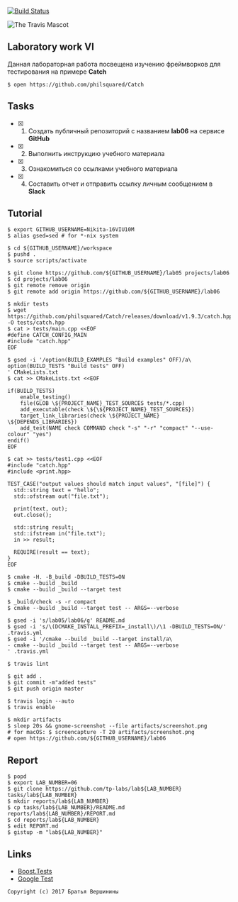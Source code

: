 [![Build Status](https://travis-ci.org/17viu18m/lab06.svg?branch=master)](https://travis-ci.org/17viu18m/lab06)

![The Travis Mascot](http://about.travis-ci.org/images/travis-mascot-200px.png)

## Laboratory work VI

Данная лабораторная работа посвещена изучению фреймворков для тестирования на примере **Catch**

```ShellSession
$ open https://github.com/philsquared/Catch
```

## Tasks

- [X] 1. Создать публичный репозиторий с названием **lab06** на сервисе **GitHub**
- [X] 2. Выполнить инструкцию учебного материала
- [X] 3. Ознакомиться со ссылками учебного материала
- [X] 4. Составить отчет и отправить ссылку личным сообщением в **Slack**

## Tutorial

```ShellSession
$ export GITHUB_USERNAME=Nikita-16VIU10M
$ alias gsed=sed # for *-nix system
```

```ShellSession
$ cd ${GITHUB_USERNAME}/workspace
$ pushd .
$ source scripts/activate
```

```ShellSession
$ git clone https://github.com/${GITHUB_USERNAME}/lab05 projects/lab06
$ cd projects/lab06
$ git remote remove origin
$ git remote add origin https://github.com/${GITHUB_USERNAME}/lab06
```

```ShellSession
$ mkdir tests
$ wget https://github.com/philsquared/Catch/releases/download/v1.9.3/catch.hpp -O tests/catch.hpp
$ cat > tests/main.cpp <<EOF
#define CATCH_CONFIG_MAIN
#include "catch.hpp"
EOF
```

```ShellSession
$ gsed -i '/option(BUILD_EXAMPLES "Build examples" OFF)/a\
option(BUILD_TESTS "Build tests" OFF)
' CMakeLists.txt
$ cat >> CMakeLists.txt <<EOF

if(BUILD_TESTS)
	enable_testing()
	file(GLOB \${PROJECT_NAME}_TEST_SOURCES tests/*.cpp)
	add_executable(check \${\${PROJECT_NAME}_TEST_SOURCES})
	target_link_libraries(check \${PROJECT_NAME} \${DEPENDS_LIBRARIES})
	add_test(NAME check COMMAND check "-s" "-r" "compact" "--use-colour" "yes") 
endif()
EOF
```

```ShellSession
$ cat >> tests/test1.cpp <<EOF
#include "catch.hpp"
#include <print.hpp>

TEST_CASE("output values should match input values", "[file]") {
  std::string text = "hello";
  std::ofstream out("file.txt");
  
  print(text, out);
  out.close();
  
  std::string result;
  std::ifstream in("file.txt");
  in >> result;
  
  REQUIRE(result == text);
}
EOF
```

```ShellSession
$ cmake -H. -B_build -DBUILD_TESTS=ON
$ cmake --build _build
$ cmake --build _build --target test
```

```ShellSession
$ _build/check -s -r compact
$ cmake --build _build --target test -- ARGS=--verbose 
```

```ShellSession
$ gsed -i 's/lab05/lab06/g' README.md
$ gsed -i 's/\(DCMAKE_INSTALL_PREFIX=_install\)/\1 -DBUILD_TESTS=ON/' .travis.yml
$ gsed -i '/cmake --build _build --target install/a\
- cmake --build _build --target test -- ARGS=--verbose
' .travis.yml
```

```ShellSession
$ travis lint
```

```ShellSession
$ git add .
$ git commit -m"added tests"
$ git push origin master
```

```ShellSession
$ travis login --auto
$ travis enable
```

```ShellSession
$ mkdir artifacts
$ sleep 20s && gnome-screenshot --file artifacts/screenshot.png
# for macOS: $ screencapture -T 20 artifacts/screenshot.png
# open https://github.com/${GITHUB_USERNAME}/lab06
```

## Report

```ShellSession
$ popd
$ export LAB_NUMBER=06
$ git clone https://github.com/tp-labs/lab${LAB_NUMBER} tasks/lab${LAB_NUMBER}
$ mkdir reports/lab${LAB_NUMBER}
$ cp tasks/lab${LAB_NUMBER}/README.md reports/lab${LAB_NUMBER}/REPORT.md
$ cd reports/lab${LAB_NUMBER}
$ edit REPORT.md
$ gistup -m "lab${LAB_NUMBER}"
```

## Links

- [Boost.Tests](http://www.boost.org/doc/libs/1_63_0/libs/test/doc/html/)
- [Google Test](https://github.com/google/googletest)

```
Copyright (c) 2017 Братья Вершинины
```
